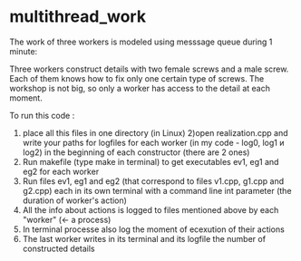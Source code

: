 # multithread_work

The work of three workers is modeled using messsage queue during 1 minute:

Three workers construct details with two female screws and a male screw. Each of them knows how to fix only one certain type of screws. The workshop is not big, so only a worker has access to the detail at each moment. 

To run this code :
1) place all this files in one directory (in Linux)
2)open realization.cpp and write your paths for logfiles for each worker (in my code - log0, log1 и log2) in the beginning of each constructor (there are 2 ones)
3) Run makefile (type make in terminal) to get executables ev1, eg1 and eg2 for each worker 
4) Run files ev1, eg1 and eg2 (that correspond to files v1.cpp, g1.cpp and g2.cpp) each in its own terminal with a command line int parameter (the duration of worker's action)
5) All the info about actions is logged to files mentioned above by each "worker" (<- a process)
6) In terminal processe also log the moment of ecexution of their actions
7) The last worker writes in its terminal and its logfile the number of constructed details  
